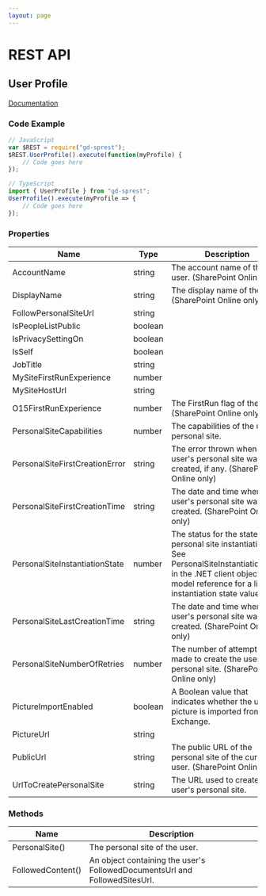 ```yaml
---
layout: page
---
```

# REST API

## User Profile
[Documentation](https://msdn.microsoft.com/en-us/library/office/dn790354.aspx)

### Code Example

```ts
// JavaScript
var $REST = require("gd-sprest");
$REST.UserProfile().execute(function(myProfile) {
    // Code goes here
});

// TypeScript
import { UserProfile } from "gd-sprest";
UserProfile().execute(myProfile => {
    // Code goes here
});
```

### Properties

| Name | Type | Description |
| --- | --- | --- |
| AccountName | string | The account name of the user. (SharePoint Online only) |
| DisplayName | string | The display name of the user. (SharePoint Online only) |
| FollowPersonalSiteUrl | string |
| IsPeopleListPublic | boolean |
| IsPrivacySettingOn | boolean |
| IsSelf | boolean |
| JobTitle | string |
| MySiteFirstRunExperience | number |
| MySiteHostUrl | string |
| O15FirstRunExperience | number | The FirstRun flag of the user. (SharePoint Online only) |
| PersonalSiteCapabilities | number | The capabilities of the user's personal site. |
| PersonalSiteFirstCreationError | string | The error thrown when the user's personal site was first created, if any. (SharePoint Online only) |
| PersonalSiteFirstCreationTime | string |The date and time when the user's personal site was first created. (SharePoint Online only) |
| PersonalSiteInstantiationState | number | The status for the state of the personal site instantiation. See PersonalSiteInstantiationState in the .NET client object model reference for a list of instantiation state values. |
| PersonalSiteLastCreationTime | string | The date and time when the user's personal site was last created. (SharePoint Online only) |
| PersonalSiteNumberOfRetries | number | The number of attempts made to create the user's personal site. (SharePoint Online only) |
| PictureImportEnabled | boolean | A Boolean value that indicates whether the user's picture is imported from Exchange. |
| PictureUrl | string |
| PublicUrl | string | The public URL of the personal site of the current user. (SharePoint Online only) |
| UrlToCreatePersonalSite | string | The URL used to create the user's personal site. |

### Methods

| Name | Description |
| --- | --- |
| PersonalSite() | The personal site of the user. |
| FollowedContent() | An object containing the user's FollowedDocumentsUrl and FollowedSitesUrl. |